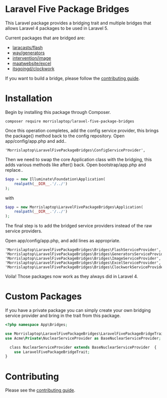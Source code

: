 # Laravel Five Package Bridges

This Laravel package provides a bridging trait and multiple bridges that allows Laravel 4 packages to be used in Laravel 5.

Current packages that are bridged are:

* [laracasts/flash](https://github.com/laracasts/flash)
* [way/generators](https://github.com/JeffreyWay/Laravel-4-Generators)
* [intervention/image](https://github.com/Intervention/image)
* [maatwebsite/excel](https://github.com/Maatwebsite/Laravel-Excel)
* [itsgoingd/clockwork](https://github.com/itsgoingd/clockwork)

If you want to build a bridge, please follow the [contributing guide](CONTRIBUTING.md).

# Installation

Begin by installing this package through Composer.

	composer require morrislaptop/laravel-five-package-bridges

Once this operation completes, add the config service provider, this brings the package() method back
to the config repository. Open app/config/app.php and add..

	'Morrislaptop\LaravelFivePackageBridges\ConfigServiceProvider',

Then we need to swap the core Application class with the bridging, this adds various methods like after()
back. Open bootstrap/app.php and replace..

```php
$app = new Illuminate\Foundation\Application(
    realpath(__DIR__.'/../')
);
```

with

```php
$app = new Morrislaptop\LaravelFivePackageBridges\Application(
    realpath(__DIR__.'/../')
);
```

The final step is to add the bridged service providers instead of the raw service providers.

Open app/config/app.php, and add lines as appropriate.

	'Morrislaptop\LaravelFivePackageBridges\Bridges\FlashServiceProvider', 
	'Morrislaptop\LaravelFivePackageBridges\Bridges\GeneratorsServiceProvider',
	'Morrislaptop\LaravelFivePackageBridges\Bridges\ImageServiceProvider',
	'Morrislaptop\LaravelFivePackageBridges\Bridges\ExcelServiceProvider',
	'Morrislaptop\LaravelFivePackageBridges\Bridges\ClockworkServiceProvider',

Voila! Those packages now work as they always did in Laravel 4.

# Custom Packages

If you have a private package you can simply create your own bridging service provider and bring in the trait from this package.

```php
<?php namespace App\Bridges;  

use Morrislaptop\LaravelFivePackageBridges\LaravelFivePackageBridgeTrait; 
use Acme\Private\NuclearServiceProvider as BaseNuclearServiceProvider;

  class NuclearServiceProvider extends BaseNuclearServiceProvider  {  
	use LaravelFivePackageBridgeTrait;  
}

```

# Contributing

Please see the [contributing guide](CONTRIBUTING.md). 


